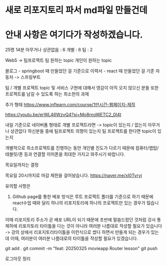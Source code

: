 # 새로 리포지토리 파서 md파일 만들건데
# 안내 사항은 여기다가 작성하겠습니다.

25명
14분
아무거나 상관없음 : 6
개별 : 6
팀 : 2

Web5 -> 팀프로젝트
팀 원하는 topic 
개인이 원하는 topic 

블로그 - springboot 때 만들었던 걸 기준으로
이력서 - react 때 만들었던 걸 기준
자동차 -> 스프링부트 

팀 / 개별 프로젝트 topic 및 서비스 구현에 대해서 영감이 아직 오지 않으신 분들 또한 프로젝트를 남길 수 있도록 하는 최소한의 과제

추가 형태
https://www.inflearn.com/course/1만시간-웹페이지-제작

https://youtu.be/erWL46WzvQ4?si=Mo8rnoWETC2_0I4t

내일 기준으로 네이버폼 형태로
개별 프로젝트라면 -> topic이 있는지 / 없는지
아무거나 상관없다 하신분들 중에 팀프로젝트 의향이 있는지 팀 프로젝트를 한다면 topic이 있는지

개별적으로 최소프로젝트를 진행하는 동안 개인별 진도가 다르기 때문에 컴퓨터/랩탑/태블릿/폰 등과 연결할 이어폰을 최대한 가지고 와주시기 바랍니다.

목요일까지는 결정

목요일 20시까지로 마감 제한을 걸어놨습니다.
https://naver.me/xl0Tyryj

유의할 사항은
1. Github page를 통한 베포 방식은
루트 프로젝트 폴더를 기준으로 하기 때문에
react수업 때와 달리
하나의 리포지토리에 하나의 프로젝트만 있는 경우가 많습니다.

이때 리포지토리 주소가 곧 배포 URL이 되기 때문에
초반에 말씀드렸던 것처럼 강사 통제하에 리포지토리 타이틀을 다는 것이 아니라 여러분 나름대로 작성할 필요가 있습니다 -> 강의 상에서 리포지토리타이틀을 이런식으로 썼다 하면서 만들게 되는 경우가 있는데 이때, 여러분이 여러분 나름대로의 타이틀을 작성할 필요가 있겠습니다.

git add .
git commit -m "feat: 20250325 movieapp Router lesson"
git push

로그아웃
정리